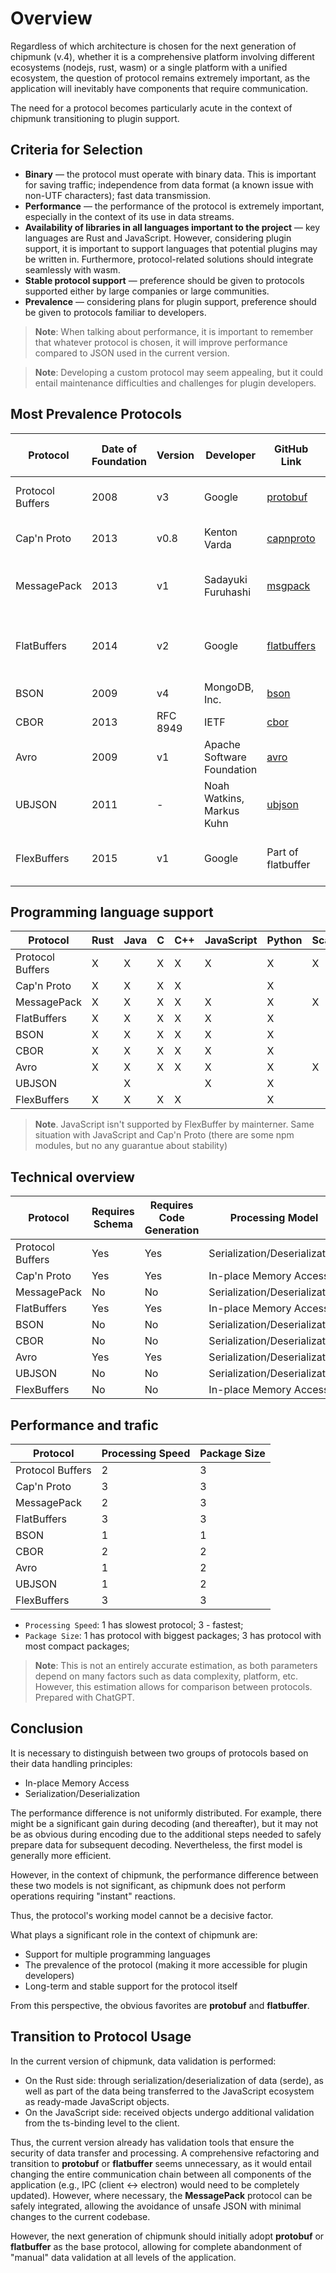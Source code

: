 # Overview

Regardless of which architecture is chosen for the next generation of chipmunk (v.4), whether it is a comprehensive platform involving different ecosystems (nodejs, rust, wasm) or a single platform with a unified ecosystem, the question of protocol remains extremely important, as the application will inevitably have components that require communication.

The need for a protocol becomes particularly acute in the context of chipmunk transitioning to plugin support.

## Criteria for Selection

- **Binary** — the protocol must operate with binary data. This is important for saving traffic; independence from data format (a known issue with non-UTF characters); fast data transmission.
- **Performance** — the performance of the protocol is extremely important, especially in the context of its use in data streams.
- **Availability of libraries in all languages important to the project** — key languages are Rust and JavaScript. However, considering plugin support, it is important to support languages that potential plugins may be written in. Furthermore, protocol-related solutions should integrate seamlessly with wasm.
- **Stable protocol support** — preference should be given to protocols supported either by large companies or large communities.
- **Prevalence** — considering plans for plugin support, preference should be given to protocols familiar to developers.

> **Note**: When talking about performance, it is important to remember that whatever protocol is chosen, it will improve performance compared to JSON used in the current version.

> **Note**: Developing a custom protocol may seem appealing, but it could entail maintenance difficulties and challenges for plugin developers.

## Most Prevalence Protocols

| Protocol         | Date of Foundation | Version | Developer              | GitHub Link                                               | Main Application Area             | Stars | Forks |
|------------------|--------------------|-----------------|------------------------|-----------------------------------------------------------|-----------------------------------|-------|-------|
| Protocol Buffers | 2008               | v3         | Google                 | [protobuf](https://gith.19.1ub.com/protocolbuffers/protobuf)    | Communication, microservices, RPC | 64K   | 15K   |
| Cap'n Proto      | 2013               | v0.8          | Kenton Varda           | [capnproto](https://github.com/capnproto/capnproto)        | High-performance systems, RPC     | 11K   | 900   |
| MessagePack      | 2013               | v1          | Sadayuki Furuhashi     | [msgpack](https://github.com/msgpack/msgpack)              | Web, microservices, cross-language communication | 7K   | 500   |
| FlatBuffers      | 2014               | v2         | Google                 | [flatbuffers](https://github.com/google/flatbuffers)       | Game industry, real-time systems, high-performance systems | 22K   | 3K   |
| BSON             | 2009               | v4          | MongoDB, Inc.          | [bson](https://github.com/mongodb/bson-rust)               | Databases, MongoDB               | 400   | 100   |
| CBOR             | 2013               | RFC 8949        | IETF                   | [cbor](https://github.com/intel/tinycbor)                  | Embedded systems, IoT            | 500   | 200   |
| Avro             | 2009               | v1         | Apache Software Foundation | [avro](https://github.com/apache/avro)                 | Big Data, data storage systems    | 3K   | 1.5K   |
| UBJSON           | 2011               | -               | Noah Watkins, Markus Kuhn | [ubjson](https://github.com/ubjson/universal-binary-json) | Web, cross-language communication | 100   | 10   |
| FlexBuffers      | 2015               | v1         | Google                 | Part of flatbuffer | Real-time systems, dynamic data structures | -   | -   |


## Programming language support

| Protocol         | Rust | Java | C | C++ | JavaScript | Python | Scala | Go |
|------------------|------|------|---|-----|------------|--------|-------|----|
| Protocol Buffers | X    | X    | X | X   | X          | X      | X     | X  |
| Cap'n Proto      | X    | X    | X | X   |            | X      |       | X  |
| MessagePack      | X    | X    | X | X   | X          | X      | X     | X  |
| FlatBuffers      | X    | X    | X | X   | X          | X      |       | X  |
| BSON             | X    | X    | X | X   | X          | X      |       | X  |
| CBOR             | X    | X    | X | X   | X          | X      |       | X  |
| Avro             | X    | X    | X | X   | X          | X      | X     | X  |
| UBJSON           |      | X    |   |     | X          | X      |       | X  |
| FlexBuffers      | X    | X    | X | X   |            | X      |       | X  |

> **Note**. JavaScript isn't supported by FlexBuffer by mainterner. Same situation with JavaScript and Cap'n Proto (there are some npm modules, but no any guarantue about stability)

## Technical overview

| Protocol         | Requires Schema | Requires Code Generation | Processing Model            |
|------------------|-----------------|--------------------------|-----------------------------|
| Protocol Buffers | Yes             | Yes                      | Serialization/Deserialization |
| Cap'n Proto      | Yes             | Yes                      | In-place Memory Access        |
| MessagePack      | No              | No                       | Serialization/Deserialization |
| FlatBuffers      | Yes             | Yes                      | In-place Memory Access        |
| BSON             | No              | No                       | Serialization/Deserialization |
| CBOR             | No              | No                       | Serialization/Deserialization |
| Avro             | Yes             | Yes                      | Serialization/Deserialization |
| UBJSON           | No              | No                       | Serialization/Deserialization |
| FlexBuffers      | No              | No                       | In-place Memory Access        |

## Performance and trafic
| Protocol         | Processing Speed | Package Size |
|------------------|------------------|--------------|
| Protocol Buffers | 2                | 3            |
| Cap'n Proto      | 3                | 3            |
| MessagePack      | 2                | 3            |
| FlatBuffers      | 3                | 3            |
| BSON             | 1                | 1            |
| CBOR             | 2                | 2            |
| Avro             | 1                | 2            |
| UBJSON           | 1                | 2            |
| FlexBuffers      | 3                | 3            |

- `Processing Speed`: 1 has slowest protocol; 3 - fastest;
- `Package Size`: 1 has protocol with biggest packages; 3 has protocol with most compact packages; 

> **Note**: This is not an entirely accurate estimation, as both parameters depend on many factors such as data complexity, platform, etc. However, this estimation allows for comparison between protocols. Prepared with ChatGPT.

## Conclusion

It is necessary to distinguish between two groups of protocols based on their data handling principles:

- In-place Memory Access
- Serialization/Deserialization

The performance difference is not uniformly distributed. For example, there might be a significant gain during decoding (and thereafter), but it may not be as obvious during encoding due to the additional steps needed to safely prepare data for subsequent decoding. Nevertheless, the first model is generally more efficient.

However, in the context of chipmunk, the performance difference between these two models is not significant, as chipmunk does not perform operations requiring "instant" reactions.

Thus, the protocol's working model cannot be a decisive factor.

What plays a significant role in the context of chipmunk are:
- Support for multiple programming languages
- The prevalence of the protocol (making it more accessible for plugin developers)
- Long-term and stable support for the protocol itself

From this perspective, the obvious favorites are **protobuf** and **flatbuffer**.

## Transition to Protocol Usage

In the current version of chipmunk, data validation is performed:
- On the Rust side: through serialization/deserialization of data (serde), as well as part of the data being transferred to the JavaScript ecosystem as ready-made JavaScript objects.
- On the JavaScript side: received objects undergo additional validation from the ts-binding level to the client.

Thus, the current version already has validation tools that ensure the security of data transfer and processing. A comprehensive refactoring and transition to **protobuf** or **flatbuffer** seems unnecessary, as it would entail changing the entire communication chain between all components of the application (e.g., IPC (client ↔ electron) would need to be completely updated). However, where necessary, the **MessagePack** protocol can be safely integrated, allowing the avoidance of unsafe JSON with minimal changes to the current codebase.

However, the next generation of chipmunk should initially adopt **protobuf** or **flatbuffer** as the base protocol, allowing for complete abandonment of "manual" data validation at all levels of the application.
